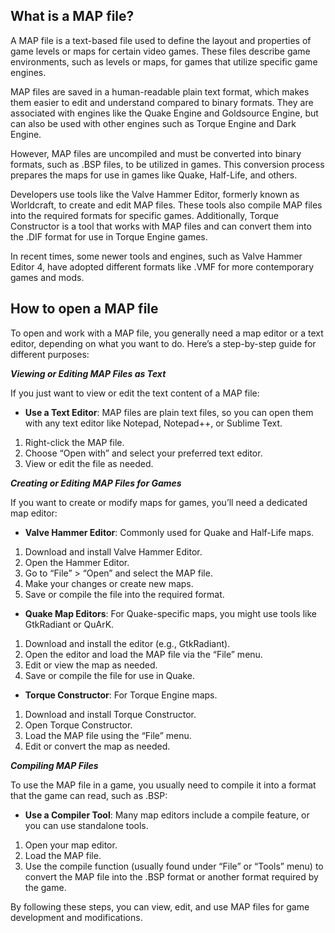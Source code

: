 ## What is a MAP file?

A MAP file is a text-based file used to define the layout and properties of game levels or maps for certain video games. These files describe game environments, such as levels or maps, for games that utilize specific game engines.

MAP files are saved in a human-readable plain text format, which makes them easier to edit and understand compared to binary formats. They are associated with engines like the Quake Engine and Goldsource Engine, but can also be used with other engines such as Torque Engine and Dark Engine.

However, MAP files are uncompiled and must be converted into binary formats, such as .BSP files, to be utilized in games. This conversion process prepares the maps for use in games like Quake, Half-Life, and others.

Developers use tools like the Valve Hammer Editor, formerly known as Worldcraft, to create and edit MAP files. These tools also compile MAP files into the required formats for specific games. Additionally, Torque Constructor is a tool that works with MAP files and can convert them into the .DIF format for use in Torque Engine games.

In recent times, some newer tools and engines, such as Valve Hammer Editor 4, have adopted different formats like .VMF for more contemporary games and mods.

## How to open a MAP file

To open and work with a MAP file, you generally need a map editor or a text editor, depending on what you want to do. Here’s a step-by-step guide for different purposes:

***Viewing or Editing MAP Files as Text***

If you just want to view or edit the text content of a MAP file:

-   **Use a Text Editor**: MAP files are plain text files, so you can open them with any text editor like Notepad, Notepad++, or Sublime Text.

1.  Right-click the MAP file.
2.  Choose “Open with” and select your preferred text editor.
3.  View or edit the file as needed.

***Creating or Editing MAP Files for Games***

If you want to create or modify maps for games, you’ll need a dedicated map editor:

-   **Valve Hammer Editor**: Commonly used for Quake and Half-Life maps.
    
1.  Download and install Valve Hammer Editor.
1.  Open the Hammer Editor.
1.  Go to “File” > “Open” and select the MAP file.
1.  Make your changes or create new maps.
1.  Save or compile the file into the required format.

-   **Quake Map Editors**: For Quake-specific maps, you might use tools like GtkRadiant or QuArK.
    
1.  Download and install the editor (e.g., GtkRadiant).
1.  Open the editor and load the MAP file via the “File” menu.
1.  Edit or view the map as needed.
1.  Save or compile the file for use in Quake.

-   **Torque Constructor**: For Torque Engine maps.
    
1.  Download and install Torque Constructor.
1.  Open Torque Constructor.
1.  Load the MAP file using the “File” menu.
1.  Edit or convert the map as needed.

***Compiling MAP Files***

To use the MAP file in a game, you usually need to compile it into a format that the game can read, such as .BSP:

-   **Use a Compiler Tool**: Many map editors include a compile feature, or you can use standalone tools.

1.  Open your map editor.
1.  Load the MAP file.
1.  Use the compile function (usually found under “File” or “Tools” menu) to convert the MAP file into the .BSP format or another format required by the game.

By following these steps, you can view, edit, and use MAP files for game development and modifications.

